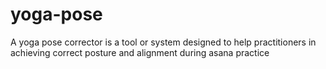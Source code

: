 # yoga-pose
A yoga pose corrector is a tool or system designed to help practitioners in achieving correct posture and alignment during asana practice
